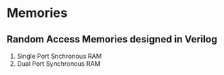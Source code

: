 # Memories
Random Access Memories designed in Verilog
---------------------------------------------------

1) Single Port Snchronous RAM
2) Dual Port Synchronous RAM
